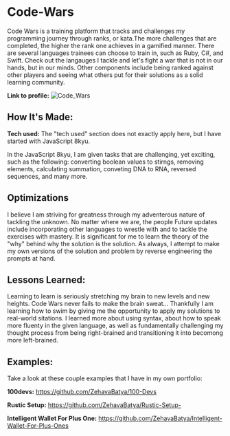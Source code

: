 # Code-Wars 
Code Wars is a training platform that tracks and challenges my programming journey through ranks, or kata.The more challenges that are completed, the higher the rank one achieves in a gamified manner. There are several languages trainees can choose to train in, such as Ruby, C#, and Swift. Check out the langauges I tackle and let's fight a war that is not in our hands, but in our minds. Other components include being ranked against other players and seeing what others put for their solutions as a solid learning community. 

**Link to profile:**
![Code_Wars](https://user-images.githubusercontent.com/84485729/187052861-725a3c55-9479-4eaf-b371-cd7a8ba59793.gif)

## How It's Made:

**Tech used:** The "tech used" section does not exactly apply here, but I have started with JavaScript 8kyu. 

In the JavaScript 8kyu, I am given tasks that are challenging, yet exciting, such as the following: converting boolean values to stirngs, removing elements, calculating summation, conveting DNA to RNA, reversed sequences, and many more.  

## Optimizations

I believe I am striving for greatness through my adventerous nature of tackling the unknown. No matter where we are, the people Future updates include incorporating other languages to wrestle with and to tackle the exercises with mastery. It is significant for me to learn the theory of the "why" behind why the solution is the solution. As always, I attempt to make my own versions of the solution and problem by reverse engineering the prompts at hand. 

## Lessons Learned:

Learning to learn is seriously stretching my brain to new levels and new heights. Code Wars never fails to make the brain sweat... Thankfully I am learning how to swim by giving me the opportunity to apply my solutions to real-world sitations. I learned more about using syntax, about how to speak more fluenty in the given language, as well as fundamentally challenging my thought process from being right-brained and transitioning it into becomong more left-brained.

## Examples:
Take a look at these couple examples that I have in my own portfolio:

**100devs:** https://github.com/ZehavaBatya/100-Devs

**Rustic Setup:** https://github.com/ZehavaBatya/Rustic-Setup-

**Intelligent Wallet For Plus One:** https://github.com/ZehavaBatya/Intelligent-Wallet-For-Plus-Ones 
